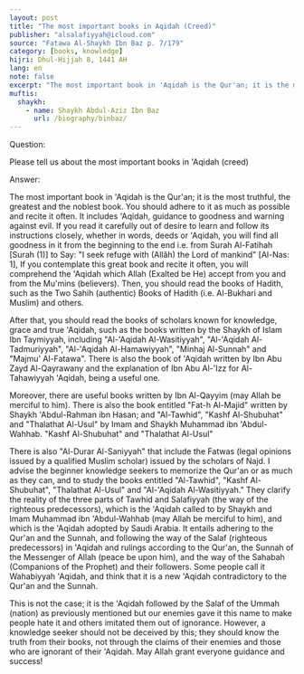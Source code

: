 ```yaml
---
layout: post
title: "The most important books in Aqidah (Creed)"
publisher: "alsalafiyyah@icloud.com"
source: "Fatawa Al-Shaykh Ibn Baz p. 7/179"
category: [books, knowledge]
hijri: Dhul-Hijjah 8, 1441 AH
lang: en
note: false
excerpt: "The most important book in 'Aqidah is the Qur'an; it is the most truthful, the greatest and the noblest book. You should adhere to it as much as possible and recite it often. It includes 'Aqidah, guidance to goodness and warning against evil."
muftis:
  shaykh: 
    - name: Shaykh Abdul-Aziz Ibn Baz
      url: /biography/binbaz/
---
```


Question: 

Please tell us about the most important books in 'Aqidah (creed)

Answer:

The most important book in 'Aqidah is the Qur'an; it is the most truthful, the greatest and the noblest book. You should adhere to it as much as possible and recite it often. It includes 'Aqidah, guidance to goodness and warning against evil. If you read it carefully out of desire to learn and follow its instructions closely, whether in words, deeds or 'Aqidah, you will find all goodness in it from the beginning to the end i.e. from Surah Al-Fatihah [Surah (1)] to Say: "I seek refuge with (Allâh) the Lord of mankind" [Al-Nas: 1], If you contemplate this great book and recite it often, you will comprehend the 'Aqidah which Allah (Exalted be He) accept from you and from the Mu'mins (believers). Then, you should read the books of Hadith, such as the Two Sahih (authentic) Books of Hadith (i.e. Al-Bukhari and Muslim) and others.

After that, you should read the books of scholars known for knowledge, grace and true 'Aqidah, such as the books written by the Shaykh of Islam Ibn Taymiyyah, including "Al-'Aqidah Al-Wasitiyyah", "Al-'Aqidah Al-Tadmuriyyah", "Al-'Aqidah Al-Hamawiyyah", "Minhaj Al-Sunnah" and "Majmu' Al-Fatawa". There is also the book of 'Aqidah written by Ibn Abu Zayd Al-Qayrawany and the explanation of Ibn Abu Al-'Izz for Al-Tahawiyyah 'Aqidah, being a useful one.

Moreover, there are useful books written by Ibn Al-Qayyim (may Allah be merciful to him). There is also the book entitled "Fat-h Al-Majid" written by Shaykh 'Abdul-Rahman ibn Hasan; and "Al-Tawhid", "Kashf Al-Shubuhat" and "Thalathat Al-Usul" by Imam and Shaykh Muhammad ibn 'Abdul-Wahhab. "Kashf Al-Shubuhat" and "Thalathat Al-Usul"

There is also "Al-Durar Al-Saniyyah" that include the Fatwas (legal opinions issued by a qualified Muslim scholar) issued by the scholars of Najd. I advise the beginner knowledge seekers to memorize the Qur'an or as much as they can, and to study the books entitled "Al-Tawhid", "Kashf Al-Shubuhat", "Thalathat Al-Usul" and "Al-'Aqidah Al-Wasitiyyah." They clarify the reality of the three parts of Tawhid and Salafiyyah (the way of the righteous predecessors), which is the 'Aqidah called to by Shaykh and Imam Muhammad ibn 'Abdul-Wahhab (may Allah be merciful to him), and which is the 'Aqidah adopted by Saudi Arabia. It entails adhering to the Qur'an and the Sunnah, and following the way of the Salaf (righteous predecessors) in 'Aqidah and rulings according to the Qur'an, the Sunnah of the Messenger of Allah (peace be upon him), and the way of the Sahabah (Companions of the Prophet) and their followers. Some people call it Wahabiyyah 'Aqidah, and think that it is a new 'Aqidah contradictory to the Qur'an and the Sunnah. 

This is not the case; it is the 'Aqidah followed by the Salaf of the Ummah (nation) as previously mentioned but our enemies gave it this name to make people hate it and others imitated them out of ignorance. However, a knowledge seeker should not be deceived by this; they should know the truth from their books, not through the claims of their enemies and those who are ignorant of their 'Aqidah. May Allah grant everyone guidance and success!
